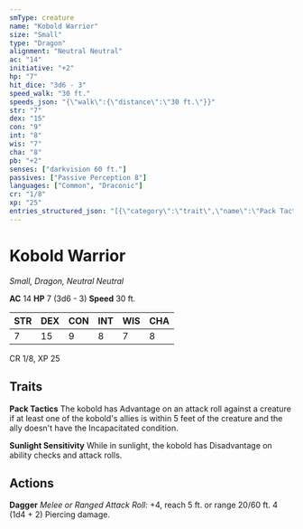 ```yaml
---
smType: creature
name: "Kobold Warrior"
size: "Small"
type: "Dragon"
alignment: "Neutral Neutral"
ac: "14"
initiative: "+2"
hp: "7"
hit_dice: "3d6 - 3"
speed_walk: "30 ft."
speeds_json: "{\"walk\":{\"distance\":\"30 ft.\"}}"
str: "7"
dex: "15"
con: "9"
int: "8"
wis: "7"
cha: "8"
pb: "+2"
senses: ["darkvision 60 ft."]
passives: ["Passive Perception 8"]
languages: ["Common", "Draconic"]
cr: "1/8"
xp: "25"
entries_structured_json: "[{\"category\":\"trait\",\"name\":\"Pack Tactics\",\"text\":\"The kobold has Advantage on an attack roll against a creature if at least one of the kobold's allies is within 5 feet of the creature and the ally doesn't have the Incapacitated condition.\"},{\"category\":\"trait\",\"name\":\"Sunlight Sensitivity\",\"text\":\"While in sunlight, the kobold has Disadvantage on ability checks and attack rolls.\"},{\"category\":\"action\",\"name\":\"Dagger\",\"text\":\"*Melee or Ranged Attack Roll:* +4, reach 5 ft. or range 20/60 ft. 4 (1d4 + 2) Piercing damage.\",\"damage\":\"4 (1d4 + 2) Piercing\"}]"
---
```


# Kobold Warrior
*Small, Dragon, Neutral Neutral*

**AC** 14
**HP** 7 (3d6 - 3)
**Speed** 30 ft.

| STR | DEX | CON | INT | WIS | CHA |
| --- | --- | --- | --- | --- | --- |
| 7 | 15 | 9 | 8 | 7 | 8 |

CR 1/8, XP 25

## Traits

**Pack Tactics**
The kobold has Advantage on an attack roll against a creature if at least one of the kobold's allies is within 5 feet of the creature and the ally doesn't have the Incapacitated condition.

**Sunlight Sensitivity**
While in sunlight, the kobold has Disadvantage on ability checks and attack rolls.

## Actions

**Dagger**
*Melee or Ranged Attack Roll:* +4, reach 5 ft. or range 20/60 ft. 4 (1d4 + 2) Piercing damage.
